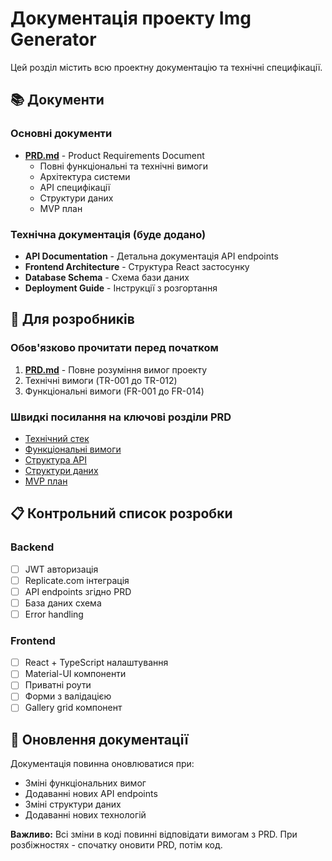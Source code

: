# Документація проекту Img Generator

Цей розділ містить всю проектну документацію та технічні специфікації.

## 📚 Документи

### Основні документи
- **[PRD.md](./PRD.md)** - Product Requirements Document
  - Повні функціональні та технічні вимоги
  - Архітектура системи
  - API специфікації
  - Структури даних
  - MVP план

### Технічна документація (буде додано)
- **API Documentation** - Детальна документація API endpoints
- **Frontend Architecture** - Структура React застосунку
- **Database Schema** - Схема бази даних
- **Deployment Guide** - Інструкції з розгортання

## 🎯 Для розробників

### Обов'язково прочитати перед початком
1. **[PRD.md](./PRD.md)** - Повне розуміння вимог проекту
2. Технічні вимоги (TR-001 до TR-012)
3. Функціональні вимоги (FR-001 до FR-014)

### Швидкі посилання на ключові розділи PRD
- [Технічний стек](./PRD.md#3-технічний-стек)
- [Функціональні вимоги](./PRD.md#4-функціональні-вимоги)
- [Структура API](./PRD.md#52-backend-api-endpoints)
- [Структури даних](./PRD.md#9-структура-даних)
- [MVP план](./PRD.md#10-mvp-фази)

## 📋 Контрольний список розробки

### Backend
- [ ] JWT авторизація
- [ ] Replicate.com інтеграція
- [ ] API endpoints згідно PRD
- [ ] База даних схема
- [ ] Error handling

### Frontend
- [ ] React + TypeScript налаштування
- [ ] Material-UI компоненти
- [ ] Приватні роути
- [ ] Форми з валідацією
- [ ] Gallery grid компонент

## 🔄 Оновлення документації

Документація повинна оновлюватися при:
- Зміні функціональних вимог
- Додаванні нових API endpoints
- Зміні структури даних
- Додаванні нових технологій

**Важливо:** Всі зміни в коді повинні відповідати вимогам з PRD. При розбіжностях - спочатку оновити PRD, потім код.